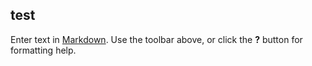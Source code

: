 ## test

Enter text in [Markdown](http://daringfireball.net/projects/markdown/). Use the toolbar above, or click the **?** button for formatting help.

